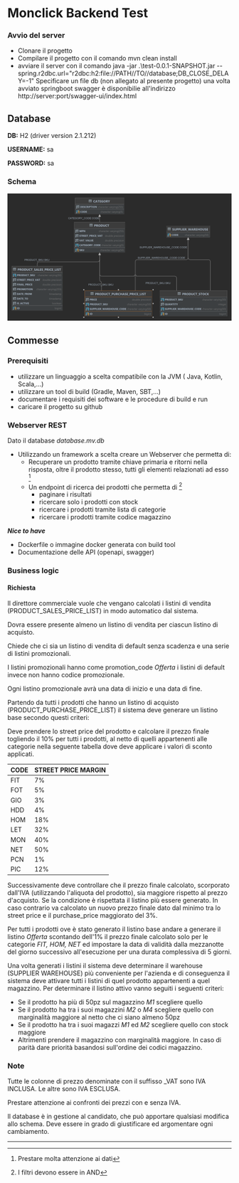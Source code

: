 # Monclick Backend Test

### Avvio del server

- Clonare il progetto 
- Compilare il progetto con il comando mvn clean install
- avviare il server con il comando java -jar .\test-0.0.1-SNAPSHOT.jar --spring.r2dbc.url="r2dbc:h2:file://PATH//TO//database;DB_CLOSE_DELAY=-1"
Specificare un file db (non allegato al presente progetto) 
una volta avviato springboot swagger è disponibilie all'indirizzo http://server:port/swagger-ui/index.html

## Database

**DB:** H2 (driver version 2.1.212)

**USERNAME:** sa

**PASSWORD:** sa

### Schema

![alt text](db_shema.png "Title")

## Commesse


### Prerequisiti

- utilizzare un linguaggio a scelta compatibile con la JVM ( Java, Kotlin, Scala,...)
- utilizzare un tool di build (Gradle, Maven, SBT,...)
- documentare i requisiti dei software e le procedure di build e run
- caricare il progetto su github

### Webserver REST

Dato il database  *database.mv.db*
* Utilizzando un framework a scelta creare un Webserver che permetta di:
    * Recuperare un prodotto tramite chiave primaria e ritorni nella risposta, oltre il prodotto stesso, tutti gli elementi relazionati ad esso   [^1]
    * Un endpoint di ricerca dei prodotti che permetta di [^2]
        * paginare i risultati
        * ricercare solo i prodotti con stock
        * ricercare i prodotti tramite lista di categorie
        * ricercare i prodotti tramite codice magazzino

***Nice to have***

- Dockerfile o immagine docker generata con build tool 
- Documentazione delle API (openapi, swagger)

### Business logic

#### Richiesta

Il direttore commerciale vuole che vengano calcolati i listini di vendita (PRODUCT_SALES_PRICE_LIST) in modo automatico dal sistema.

Dovra essere presente almeno un listino di vendita per ciascun listino di acquisto.

Chiede che ci sia un listino di vendita di default senza scadenza e una serie di listini promozionali.

I listini promozionali hanno come promotion_code *Offerta* i listini di default invece non hanno codice promozionale.

Ogni listino promozionale avrà una data di inizio e una data di fine.
 
Partendo da tutti i prodotti che hanno un listino di acquisto (PRODUCT_PURCHASE_PRICE_LIST) il sistema deve generare un listino base secondo questi criteri:

Deve prendere lo street price del prodotto e calcolare il prezzo finale togliendo il 10% per tutti i prodotti, al netto di quelli appartenenti alle categorie nella seguente tabella dove deve applicare i valori di sconto applicati.

| CODE | STREET PRICE MARGIN |
| :--- | :-- |
| FIT | 7% |
| FOT | 5% |
| GIO | 3% |
| HDD | 4% |
| HOM | 18% |
| LET | 32% |
| MON | 40% |
| NET | 50% |
| PCN | 1% |
| PIC | 12% |

Successivamente deve controllare che il prezzo finale calcolato, scorporato dall'IVA (utilizzando l'aliquota del prodotto), sia maggiore rispetto al prezzo d'acquisto. 
Se la condizione è rispettata il listino più essere generato. In caso contrario va calcolato un nuovo prezzo finale dato dal minimo tra lo street price e il purchase_price maggiorato del 3%.

Per tutti i prodotti ove è stato generato il listino base andare a generare il listino *Offerta* scontando dell'1% il prezzo finale calcolato solo per le categorie *FIT, HOM, NET* ed impostare la data di validità dalla mezzanotte del giorno successivo all'esecuzione per una durata complessiva di 5 giorni.

Una volta generati i listini il sistema deve determinare il warehouse (SUPPLIER WAREHOUSE) più conveniente per l'azienda e di conseguenza il sistema deve attivare tutti i listini di quel prodotto appartenenti a quel magazzino.
Per determinare il listino attivo vanno seguiti i seguenti criteri:
- Se il prodotto ha più di 50pz sul magazzino *M1* scegliere quello
- Se il prodotto ha tra i suoi magazzini *M2* o *M4* scegliere quello con marginalità maggiore al netto che ci siano almeno 50pz
- Se il prodotto ha tra i suoi magazzi *M1* ed *M2* scegliere quello con stock maggiore
- Altrimenti prendere il magazzino con marginalità maggiore. In caso di parità dare priorità basandosi sull'ordine dei codici magazzino.



### Note
Tutte le colonne di prezzo denominate con il suffisso _VAT sono IVA INCLUSA. Le altre sono IVA ESCLUSA.

Prestare attenzione ai confronti dei prezzi con e senza IVA.

Il database è in gestione al candidato, che può apportare  qualsiasi modifica allo schema. 
Deve essere in grado di giustificare ed argomentare ogni cambiamento.

___________________


[^1]: Prestare molta attenzione ai dati

[^2]: I filtri devono essere in AND

